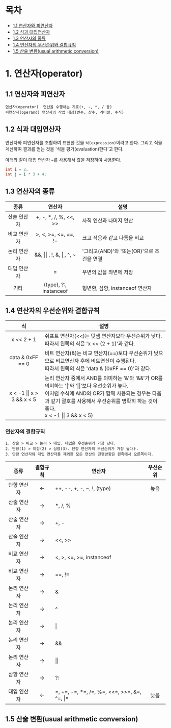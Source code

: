 # 목차

- [1.1 연산자와 피연산자](#11-연산자와-피연산자)
- [1.2 식과 대입연산자](#12-식과-대입연산자)
- [1.3 연산자의 종류](#13-연산자의-종류)
- [1.4 연산자의 우선순위와 결합규칙](#14-연산자의-우선순위와-결합규칙)
- [1.5 산술 변환(usual arithmetic conversion)](#15-산술-변환usual-arithmetic-conversion)

# 1. 연산자(operator)

## 1.1 연산자와 피연산자

```
연산자(operator)  연산을 수행하는 기호(+, -, *, / 등)
피연산자(operand) 연산자의 작업 대상(변수, 상수, 리터럴, 수식)
```

## 1.2 식과 대입연산자

연산자와 피연산자를 조합하여 표현한 것을 `식(expression)`이라고 한다. 그리고 식을 계산하여 결과를 얻는 것을 '식을 평가(evaluation)한다'고 한다.

아래와 같이 대입 연산자 `=`를 사용해서 값을 저장하여 사용한다.

```Java
int i = 2;
int j = i * 3 + 4;
```

## 1.3 연산자의 종류

|    종류     |           연산자           | 설명                                       |
| :---------: | :------------------------: | ------------------------------------------ |
| 산술 연산자 |   +, -, \*, /, %, <<, >>   | 사칙 연산과 나머지 연산                    |
| 비교 연산자 |    >, <, >=, <=, ==, !=    | 크고 작음과 같고 다름을 비교               |
| 논리 연산자 | &&, \|\| , !, &, \| , ^, ~ | '그리고(AND)'와 '또는(OR)'으로 조건을 연결 |
| 대입 연산자 |             =              | 우변의 값을 좌변에 저장                    |
|    기타     |   (type), ?:, instanceof   | 형변환, 삼항, instanceof 연산자            |

## 1.4 연산자의 우선순위와 결합규칙

|             식             | 설명                                                                                                                                                                                                                                      |
| :------------------------: | ----------------------------------------------------------------------------------------------------------------------------------------------------------------------------------------------------------------------------------------- |
|         x << 2 + 1         | 쉬프트 연산자(<<)는 덧셈 연산자보다 우선순위가 낮다.<br>따라서 왼쪽의 식은 'x << (2 + 1)'과 같다.                                                                                                                                         |
|      data & 0xFF == 0      | 비트 연산자(&)는 비교 연산자(==)보다 우선순위가 낮으므로 비교연산자 후에 비트연산이 수행된다.<br>따라서 왼쪽의 식은 'data & (0xFF == 0)'과 같다.                                                                                          |
| x < -1 \|\| x > 3 && x < 5 | 논리 연산자 중에서 AND를 의미하는 '&'와 '&&'가 OR를 의미하는 '\|'와 '\|\|'보다 우선순위가 높다.<br>이처럼 수식에 AND와 OR가 함께 사용되는 경우는 다음과 같기 괄호를 사용해서 우선순위를 명확히 하는 것이 좋다.<br>x < -1 \|\| 3 && x < 5) |

### 연산자의 결합규칙

```
1. 산술 > 비교 > 논리 > 대입. 대입은 우선순위가 가장 낮다.
2. 단항(1) > 이항(2) > 삼항(3). 단항 연산자의 우선순위가 가장 높다ㅏ.
3. 단항 연산자와 대입 연산자를 제외한 모든 연산의 진행방향은 왼족에서 오른쪽이다.
```

|    종류     | 결합규칙 | 연산자                                        | 우선순위 |
| :---------: | :------: | --------------------------------------------- | :------: |
| 단항 연산자 |    <-    | ++, --, +, -, ~, !, (type)                    |   높음   |
| 산술 연산자 |    ->    | \*, /, %                                      |          |
| 산술 연산자 |    ->    | +, -                                          |          |
| 산술 연산자 |    ->    | <<, >>                                        |          |
| 비교 연산자 |    ->    | <, >, <=, >=, instanceof                      |          |
| 비교 연산자 |    ->    | ==, !=                                        |          |
| 논리 연산자 |    ->    | &                                             |          |
| 논리 연산자 |    ->    | ^                                             |          |
| 논리 연산자 |    ->    | \|                                            |          |
| 논리 연산자 |    ->    | &&                                            |          |
| 논리 연산자 |    ->    | \|\|                                          |          |
| 삼항 연산자 |    ->    | ?:                                            |          |
| 대입 연산자 |    <-    | =, +=, -=, \*=, /=, %=, <<=, >>=, &=, ^=, \|= |   낮음   |

## 1.5 산술 변환(usual arithmetic conversion)
